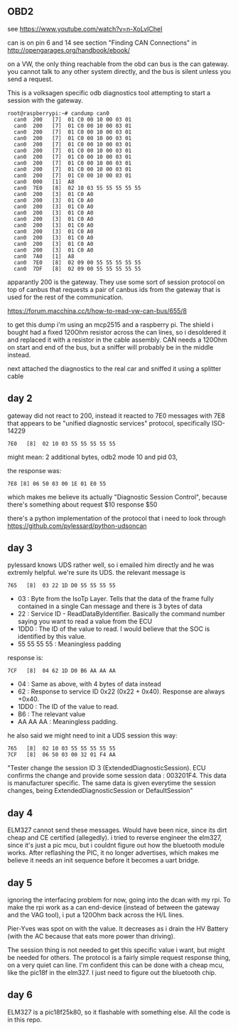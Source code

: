 OBD2
---

see https://www.youtube.com/watch?v=n-XoLvICheI



can is on pin 6 and 14
see section "Finding CAN Connections" in  http://opengarages.org/handbook/ebook/

on a VW, the only thing reachable from the obd can bus is the can gateway.
you cannot talk to any other system directly, and the bus is silent unless you send a request.

This is a volksagen specific odb diagnostics tool attempting to start a session with the gateway.


```
root@raspberrypi:~# candump can0
  can0  200   [7]  01 C0 00 10 00 03 01
  can0  200   [7]  01 C0 00 10 00 03 01
  can0  200   [7]  01 C0 00 10 00 03 01
  can0  200   [7]  01 C0 00 10 00 03 01
  can0  200   [7]  01 C0 00 10 00 03 01
  can0  200   [7]  01 C0 00 10 00 03 01
  can0  200   [7]  01 C0 00 10 00 03 01
  can0  200   [7]  01 C0 00 10 00 03 01
  can0  200   [7]  01 C0 00 10 00 03 01
  can0  200   [7]  01 C0 00 10 00 03 01
  can0  000   [1]  A8
  can0  7E0   [8]  02 10 03 55 55 55 55 55
  can0  200   [3]  01 C0 A0
  can0  200   [3]  01 C0 A0
  can0  200   [3]  01 C0 A0
  can0  200   [3]  01 C0 A0
  can0  200   [3]  01 C0 A0
  can0  200   [3]  01 C0 A0
  can0  200   [3]  01 C0 A0
  can0  200   [3]  01 C0 A0
  can0  200   [3]  01 C0 A0
  can0  200   [3]  01 C0 A0
  can0  7A0   [1]  A8
  can0  7E0   [8]  02 09 00 55 55 55 55 55
  can0  7DF   [8]  02 09 00 55 55 55 55 55
```


apparantly 200 is the gateway. They use some sort of session protocol on top of canbus that
requests a pair of canbus ids from the gateway that is used for the rest of the communication.

https://forum.macchina.cc/t/how-to-read-vw-can-bus/655/8


to get this dump i'm using an mcp2515 and a raspberry pi.
The shield i bought had a fixed 120Ohm resistor across the can lines,
so i desoldered it and replaced it with a resistor in the cable assembly.
CAN needs a 120Ohm on start and end of the bus, but a sniffer will probably be in the middle instead.


next attached the diagnostics to the real car and sniffed it using a splitter cable

day 2
-------


gateway did not react to 200, instead it reacted to 7E0 messages with 7E8
that appears to be "unified diagnostic services" protocol, specifically ISO-14229


    7E0   [8]  02 10 03 55 55 55 55 55

might mean:  2 additional bytes, odb2 mode 10 and pid 03,

the response was:

    7E8 [8] 06 50 03 00 1E 01 E0 55

which makes me believe its actually "Diagnostic Session Control",
because there's something about request $10 response $50


there's a python implementation of the protocol that i need to look through
https://github.com/pylessard/python-udsoncan


day 3
-------

pylessard knows UDS rather well, so i emailed him directly and he was extremly helpful.
we're sure its UDS.  the relevant message is

    765   [8]  03 22 1D D0 55 55 55 55

- 03 : Byte from the IsoTp Layer. Tells that the data of the frame fully contained in a single Can message and there is 3 bytes of data
- 22 : Service ID - ReadDataByIdentifier.  Basically the command number saying you want to read a value from the ECU
- 1DD0 : The ID of the value to read. I would believe that the SOC is identified by this value.
- 55 55 55 55 : Meaningless padding


response is:

    7CF   [8]  04 62 1D D0 B6 AA AA AA

- 04 : Same as above, with 4 bytes of data instead
- 62 : Response to service ID 0x22 (0x22 + 0x40). Response are always +0x40.
- 1DD0 : The ID of the value to read.
- B6 : The relevant value
- AA AA AA : Meaningless padding.


he also said we might need to init a UDS session this way:

    765   [8]  02 10 03 55 55 55 55 55
    7CF   [8]  06 50 03 00 32 01 F4 AA


"Tester change the session ID 3  (ExtendedDiagnosticSession).
ECU confirms the change and provide some session data : 003201F4. This data is manufacturer specific. The same data is given everytime the session changes, being ExtendedDiagnosticSession or DefaultSession"


day 4
-------

ELM327 cannot send these messages. Would have been nice, since its dirt cheap and CE certified (allegedly).
i tried to reverse engineer the elm327, since it's just a pic mcu, but i couldnt figure out how the bluetooth module works.
After reflashing the PIC, it no longer advertises, which makes me believe it needs an init sequence before it becomes a uart bridge.

day 5
-------

ignoring the interfacing problem for now, going into the dcan with my rpi.
To make the rpi work as a can end-device (instead of between the gateway and the VAG tool), i put a 120Ohm back across the H/L lines.

Pier-Yves was spot on with the value. It decreases as i drain the HV Battery
(with the AC because that eats more power than driving).

The session thing is not needed to get this specific value i want, but might be needed for others.
The protocol is a fairly simple request response thing, on a very quiet can line. I'm confident this can be done with a cheap mcu, like the pic18f in the elm327.
I just need to figure out the bluetooth chip.


day 6
------
ELM327 is a pic18f25k80, so it flashable with something else. All the code is in this repo.





